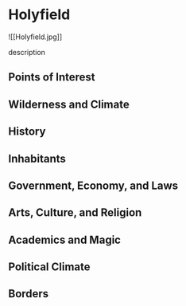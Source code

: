 # Holyfield
![[Holyfield.jpg]]

description

## Points of Interest

## Wilderness and Climate

## History

## Inhabitants

## Government, Economy, and Laws

## Arts, Culture, and Religion

## Academics and Magic

## Political Climate

## Borders